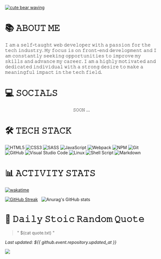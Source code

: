 <a href="github.com/yushi5058"><img src="https://zupimages.net/up/23/05/uq11.gif" alt="cute bear waving" /></a>

# 📚 𝙰𝙱𝙾𝚄𝚃 𝙼𝙴

𝙸 𝚊𝚖 𝚊 𝚜𝚎𝚕𝚏-𝚝𝚊𝚞𝚐𝚑𝚝 𝚠𝚎𝚋 𝚍𝚎𝚟𝚎𝚕𝚘𝚙𝚎𝚛 𝚠𝚒𝚝𝚑 𝚊 𝚙𝚊𝚜𝚜𝚒𝚘𝚗 𝚏𝚘𝚛 𝚝𝚑𝚎 𝚝𝚎𝚌𝚑 𝚒𝚗𝚍𝚞𝚜𝚝𝚛𝚢. 𝙼𝚢 𝚏𝚘𝚌𝚞𝚜 𝚒𝚜 𝚘𝚗 𝚏𝚛𝚘𝚗𝚝-𝚎𝚗𝚍 𝚍𝚎𝚟𝚎𝚕𝚘𝚙𝚖𝚎𝚗𝚝 𝚊𝚗𝚍 𝙸 𝚊𝚖 𝚌𝚘𝚗𝚜𝚝𝚊𝚗𝚝𝚕𝚢 𝚜𝚎𝚎𝚔𝚒𝚗𝚐 𝚘𝚙𝚙𝚘𝚛𝚝𝚞𝚗𝚒𝚝𝚒𝚎𝚜 𝚝𝚘 𝚒𝚖𝚙𝚛𝚘𝚟𝚎 𝚖𝚢 𝚜𝚔𝚒𝚕𝚕𝚜 𝚊𝚗𝚍 𝚊𝚍𝚟𝚊𝚗𝚌𝚎 𝚖𝚢 𝚌𝚊𝚛𝚎𝚎𝚛. 𝙸 𝚊𝚖 𝚊 𝚑𝚒𝚐𝚑𝚕𝚢 𝚖𝚘𝚝𝚒𝚟𝚊𝚝𝚎𝚍 𝚊𝚗𝚍 𝚍𝚎𝚍𝚒𝚌𝚊𝚝𝚎𝚍 𝚒𝚗𝚍𝚒𝚟𝚒𝚍𝚞𝚊𝚕 𝚠𝚒𝚝𝚑 𝚊 𝚜𝚝𝚛𝚘𝚗𝚐 𝚍𝚎𝚜𝚒𝚛𝚎 𝚝𝚘 𝚖𝚊𝚔𝚎 𝚊 𝚖𝚎𝚊𝚗𝚒𝚗𝚐𝚏𝚞𝚕 𝚒𝚖𝚙𝚊𝚌𝚝 𝚒𝚗 𝚝𝚑𝚎 𝚝𝚎𝚌𝚑 𝚏𝚒𝚎𝚕𝚍.

# 💻 𝚂𝙾𝙲𝙸𝙰𝙻𝚂

<p align="center">𝚂𝙾𝙾𝙽 ...</p>

# 🛠️ 𝚃𝙴𝙲𝙷 𝚂𝚃𝙰𝙲𝙺

![HTML5](https://img.shields.io/badge/html5-%23E34F26.svg?style=for-the-badge&logo=html5&logoColor=white)
![CSS3](https://img.shields.io/badge/css3-%231572B6.svg?style=for-the-badge&logo=css3&logoColor=white)
![SASS](https://img.shields.io/badge/SASS-hotpink.svg?style=for-the-badge&logo=SASS&logoColor=white)
![JavaScript](https://img.shields.io/badge/javascript-%23323330.svg?style=for-the-badge&logo=javascript&logoColor=%23F7DF1E)
![Webpack](https://img.shields.io/badge/webpack-%238DD6F9.svg?style=for-the-badge&logo=webpack&logoColor=black)
![NPM](https://img.shields.io/badge/NPM-%23CB3837.svg?style=for-the-badge&logo=npm&logoColor=white)
![Git](https://img.shields.io/badge/git-%23F05033.svg?style=for-the-badge&logo=git&logoColor=white)
![GitHub](https://img.shields.io/badge/github-%23121011.svg?style=for-the-badge&logo=github&logoColor=white)
![Visual Studio Code](https://img.shields.io/badge/Visual%20Studio%20Code-0078d7.svg?style=for-the-badge&logo=visual-studio-code&logoColor=white)
![Linux](https://img.shields.io/badge/Linux-FCC624?style=for-the-badge&logo=linux&logoColor=black)
![Shell Script](https://img.shields.io/badge/shell_script-%23121011.svg?style=for-the-badge&logo=gnu-bash&logoColor=white)
![Markdown](https://img.shields.io/badge/markdown-%23000000.svg?style=for-the-badge&logo=markdown&logoColor=white)

# 📊 𝙰𝙲𝚃𝙸𝚅𝙸𝚃𝚈 𝚂𝚃𝙰𝚃𝚂
[![wakatime](https://wakatime.com/badge/user/35d8130b-79af-4ad2-b20f-17deae23f3d9.svg)](https://wakatime.com/@35d8130b-79af-4ad2-b20f-17deae23f3d9)


[![GitHub Streak](https://streak-stats.demolab.com?user=Yushi5058&theme=tokyonight)](https://git.io/streak-stats)&nbsp;&nbsp;
![Anurag's GitHub stats](https://github-readme-stats.vercel.app/api?username=yushi5058&show_icons=true&theme=tokyonight&align=right)


# 💭 𝙳𝚊𝚒𝚕𝚢 𝚂𝚝𝚘𝚒𝚌 𝚁𝚊𝚗𝚍𝚘𝚖 𝚀𝚞𝚘𝚝𝚎

> " $(cat quote.txt) "

_Last updated: ${{ github.event.repository.updated_at }}_

[![](https://visitcount.itsvg.in/api?id=Yushi5058&label=Profile%20Views&color=6&icon=0&pretty=false)](https://visitcount.itsvg.in)




